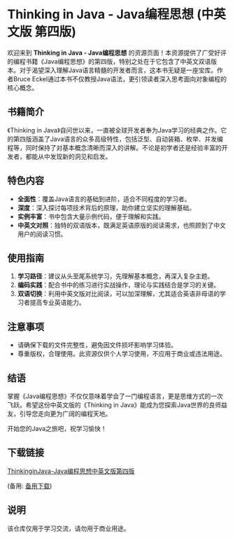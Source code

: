 # Thinking in Java - Java编程思想 (中英文版 第四版)

欢迎来到 **Thinking in Java - Java编程思想** 的资源页面！本资源提供了广受好评的编程书籍《Java编程思想》的第四版，特别之处在于它包含了中英文双语版本。对于渴望深入理解Java语言精髓的开发者而言，这本书无疑是一座宝库。作者Bruce Eckel通过本书不仅教授Java语法，更引领读者深入思考面向对象编程的核心概念。

## 书籍简介

《Thinking in Java》自问世以来，一直被全球开发者奉为Java学习的经典之作。它的第四版涵盖了Java语言的众多高级特性，包括泛型、自动装箱、枚举、并发编程等，同时保持了对基本概念清晰而深入的讲解。不论是初学者还是经验丰富的开发者，都能从中发现新的洞见和启发。

## 特色内容

- **全面性**：覆盖Java语言的基础到进阶，适合不同程度的学习者。
- **深度**：深入探讨每项技术背后的原理，助你建立坚实的理解基础。
- **实例丰富**：书中包含大量示例代码，便于理解和实践。
- **中英文对照**：独特的双语版本，既满足英语原版的阅读需求，也照顾到了中文用户的阅读习惯。

## 使用指南

1. **学习路径**：建议从头至尾系统学习，先理解基本概念，再深入复杂主题。
2. **编码实践**：配合书中的练习进行实战操作，理论与实践结合是学习的关键。
3. **双语切换**：利用中英文版对比阅读，可以加深理解，尤其适合英语非母语的学习者提高专业英语能力。

## 注意事项

- 请确保下载的文件完整性，避免因文件损坏影响学习体验。
- 尊重版权，合理使用。此资源仅供个人学习使用，不应用于商业或违法用途。

## 结语

掌握《Java编程思想》不仅仅意味着学会了一门编程语言，更是思维方式的一次飞跃。希望这份中英文版的《Thinking in Java》能成为您探索Java世界的良师益友，引导您走向更为广阔的编程天地。

开始您的Java之旅吧，祝学习愉快！

## 下载链接
[ThinkinginJava-Java编程思想中英文版第四版](https://pan.quark.cn/s/b61a11acae18) 

(备用: [备用下载](https://pan.baidu.com/s/1qLJz-KmJtlsBBnAFR-AGKQ?pwd=1234))

## 说明

该仓库仅用于学习交流，请勿用于商业用途。
